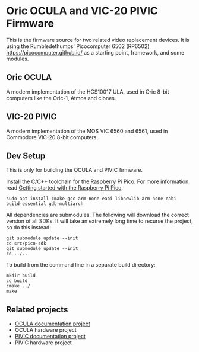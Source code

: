 # Oric OCULA and VIC-20 PIVIC Firmware

This is the firmware source for two related video replacement devices. It is using the Rumbledethumps' Picocomputer 6502 (RP6502) https://picocomputer.github.io/ as a starting point, framework, and some modules. 

## Oric OCULA
A modern implementation of the HCS10017 ULA, used in Oric 8-bit computers like the Oric-1, Atmos and clones.

## VIC-20 PIVIC
A modern implementation of the MOS VIC 6560 and 6561, used in Commodore VIC-20 8-bit computers.

## Dev Setup

This is only for building the OCULA and PIVIC firmware.

Install the C/C++ toolchain for the Raspberry Pi Pico. For more information, read [Getting started with the Raspberry Pi Pico](https://rptl.io/pico-get-started).
```
sudo apt install cmake gcc-arm-none-eabi libnewlib-arm-none-eabi build-essential gdb-multiarch
```

All dependencies are submodules. The following will download the correct version of all SDKs. It will take an extremely long time to recurse the project, so do this instead:
```
git submodule update --init
cd src/pico-sdk
git submodule update --init
cd ../..
```

To build from the command line in a separate build directory:
```
mkdir build
cd build
cmake ../
make
```

## Related projects
* [OCULA documentation project](https://github.com/sodiumlb/ocula-docs/wiki)
* OCULA hardware project
* [PIVIC documentation project](https://github.com/sodiumlb/pivic-docs/wiki)
* PIVIC hardware project
